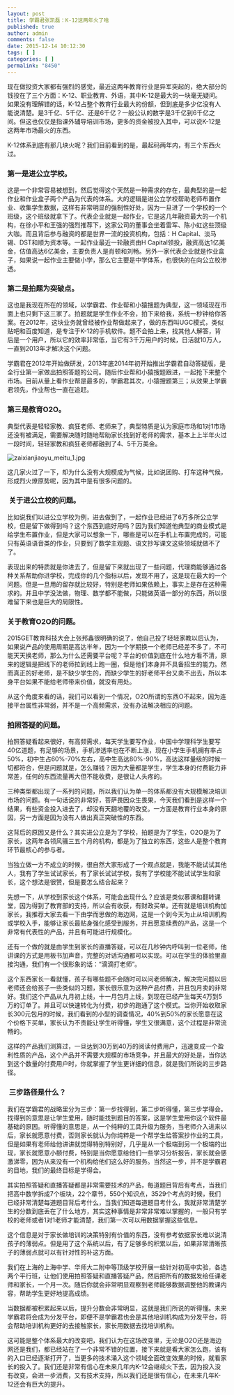 ```yaml
---
layout: post
title: 学霸君张凯磊：K-12这两年火了啥
published: true
author: admin
comments: false
date: 2015-12-14 10:12:30
tags: [ ]
categories: [ ]
permalink: "8450"
---
```

现在做投资大家都有强烈的感觉，最近这两年教育行业是异军突起的，绝大部分的钱投在了三个方面：K-12、职业教育、外语，其中K-12是最大的一块毫无疑问。如果没有理解错的话，K-12占整个教育行业最大的份额，但到底是多少亿没有人能说清楚。是3千亿、5千亿、还是6千亿？一般公认的数字是3千亿到6千亿之间。但这也仅仅是指课外辅导培训市场，更多的资金被投入其中，可以说K-12是这两年市场最火的东西。

K-12体系到底有那几块火呢？我们目前看到的是，最起码两年内，有三个东西火过。

### 第一是进公立学校。

这是一个非常容易被想到，然后觉得这个天然是一种需求的存在，最典型的是一起作业和作业盒子两个产品为代表的体系。大的逻辑是进公立学校帮助老师布置作业、收集学生数据，这样有非常明显的强制性好处，因为一旦进了一个学校的一个班级，这个班级就拿下了。代表企业就是一起作业，它是这几年融资最大的一个机构，在徐小平和王强的强烈推荐下，这家公司的董事会坐着雷军、陈小虹这些顶级大咖。而且背后参与融资的都是世界一流的投资机构，包括：H Capital、淡马锡、DST和顺为资本等。一起作业最近一轮融资由H Capital领投，融资高达1亿美金，估值高达6亿美金，主要负责人是肖顿和刘畅。另外一家代表企业就是作业盒子，如果说一起作业主要做小学，那么它主要是中学体系，也很快的在向公立校渗透。

### 第二是拍题为突破点。

这也是我现在所在的领域，以学霸君、作业帮和小猿搜题为典型，这一领域现在市面上也只剩下这三家了。拍题就是学生作业不会，拍下来给我，系统一秒钟给你答案。在2012年，这块业务就曾经被作业帮做起来了，做的东西叫UGC模式，类似贴吧和百度知道，是专注于K-12的手机软件。题不会拍上来，找其他人解答，背后是一个用户，所以它的效率非常低，当它有3千万用户的时候，日活就10万人，一直到2013年才解决这个问题。

学霸君在2012年开始做研发，2013年底2014年初开始推出学霸君自动答疑版，是全行业第一家做出拍照答题的公司。随后作业帮和小猿搜题跟进，一起抢下来整个市场。目前从量上看作业帮是最多的，学霸君其次，小猿搜题第三；从效果上学霸君领先，作业帮也一直在追赶。

### 第三是教育O2O。

典型代表是轻轻家教、疯狂老师、老师来了，典型特质是认为家庭市场和1对1市场还没有被满足，需要解决随时随地帮助家长找到好老师的需求，基本上上半年火过一段时间，轻轻家教和疯狂老师都融到了4、5千万美金。

![zaixianjiaoyu_meitu_1.jpg][1]

这几家火过了一下，却为什么没有大规模成为气候，比如说团购、打车这种气候，形成烈火燎原势呢，因为其中是有很多问题的。

###  关于进公立校的问题。

比如说我们以进公立学校为例，进去做到了，一起作业已经进了6万多所公立学校，但是留下做得到吗？这个东西到底好用吗？因为我们知道他典型的商业模式是给学生布置作业，但是大家可以想象一下，哪些是可以在手机上布置完成的，可能只有英语语音类的作业，只要到了数学主观题、语文抄写课文这些领域就做不了了。

表现出来的特质就是你进去了，但是留下来就出现了一些问题，代理商能够通过各种关系帮助你进学校，完成你的几个指标以后，发现不用了，这是现在最大的一个问题。但是一旦用的留存就比较好，特别是老师如果依赖上，事实上是存在这种需求的。并且中学没法做，物理、数学都不能做，只能做英语一部分的东西，所以很难留下来也是巨大的局限性。

### 关于教育O2O的问题。

2015GET教育科技大会上张邦鑫很明确的说了，他自己投了轻轻家教以后认为，如果说产品的使用周期是高达半年，因为一个学期换一个老师已经差不多了，不可能天天换老师，那么为什么还需要平台呢？平台的价值到底在什么地方看不清，原来的逻辑是把线下的老师拉到线上跑一圈，但是他们本身并不具备招生的能力。然而真正的好老师，是不缺少学生的，而缺少学生的好老师平台又卖不出去，所以本身平台如果不能给老师带来价值，就没有用处。

从这个角度来看的话，我们可以看到一个情况，O2O所谓的东西O不起来，因为连接平台属性非常弱，并不是一个高频需求，没有办法解决相应的问题。

### 拍照答疑的问题。

拍照答疑看起来很好，有高频需求，每天学生要写作业，中国中学理科学生要写40亿道题，有足够的场景，手机渗透率也在不断上涨，现在小学生手机拥有率占50%，初中生占60%-70%左右，高中生高达80%-90%，高达这样量级的时候一切都符合，但是问题就是，怎么赚钱？因为大量都是学生，学生本身的付费能力非常差，任何的东西流量再大但不能收费，是很让人头疼的。

三种类型都出现了一系列的问题，所以我们认为单一的体系都没有大规模解决培训市场的问题。有一句话说的非常好，菩萨畏因众生畏果，今天我们看到是这样一个结果，有些资金投入进去了，却没有天翻地覆的改变。一方面是教育行业本身的原因，另一方面是因为没有人做出真正突破性的东西。

这背后的原因又是什么？其实进公立是为了学校，拍题是为了学生，O2O是为了家长，这两年各领风骚三五个月的机构，都是为了独立的东西，这些人是整个教育环节最核心的参与者。

当独立做一方不成立的时候，很自然大家形成了一个观点就是，我能不能试试其他人，我有了学生试试家长，有了家长试试学校，我有了学校能不能试试学生和家长，这个想法是很赞，但是要怎么结合起来？

先想一下，从学校到家长这个体系，可能会出现什么？应该是类似慕课和翻转课堂，因为得到了教育部的支持，所以会有收获，有财政买单。还有就是培训机构加家长，我推荐大家去看一下由学而思做的海边网，这是一个到今天为止从培训机构或学校入手，能够让家长最贴身强化感受到服务，并且愿意续费的产品，这是一个非常有代表性的产品，并且有可能进行规模化。

还有一个做的就是由学生到家长的直播答疑，可以在几秒钟内呼叫到一位老师，他讲课的方式是用板书加声音，完整的对话沟通都可以实现。可以在学生的体验里直接沟通，我们有一个很形象的话：“滴滴打老师”。

这个东西家长一看就懂，孩子有哪些题不会随时可以问老师解决，解决完问题以后老师还会给孩子一些类似的习题，家长很乐意为这种产品付费，并且包月卖的非常好。我们这个产品从九月初上线，十一月包月上线，到现在已经产生每天4万到5万的订单了。并且可以快速转化为付费，初步的跑通了这个模式。当你开始收取家长300元包月的时候，我们看到的小型的调查情况，40%到50%的家长愿意在这个价格下买单，家长认为不贵能让学生听得懂，学生又很满意，这个过程是非常流畅的。

这样的产品我们测算过，一旦达到30万到40万的阅读付费用户，迅速变成一个盈利性质的产品，这个产品并不需要大规模的市场竞争，并且最大的好处是，当你达到这个数量的付费用户时，你就掌握了学生更详细的信息，就是我们所说的三步路径。

###  三步路径是什么？

我们在学霸君的战略里分为三步：第一步找得到，第二步听得懂，第三步学得会。找得到的意思是让学生爱用，随时能找到题目的答案，这是学生爱用你这个软件最基础的原因。听得懂的意思是，从一个纯粹的工具升级为服务，当老师介入进来以后，家长就愿意付费，否则家长就认为你纯粹是一个帮学生给答案抄作业的工具，但是如果有老师给他讲讲就觉得特别特别好，几乎是从一个极端到另一个极端的出现，家长就愿意小额付费，特别是当你愿意给他们一些学习分析报告，家长就会感激涕零，因为从来没有一个机构给他们这么好的服务。当然这一步，并不是学霸君的目地，我们的最终目标是学得会。

其实拍照答疑和直播答疑都是非常需要技术的产品，每道题目背后有考点，当我们把高中数学拆成7个板块，22个章节，550个知识点，3529个考点的时候，我们已经非常清楚每道题目背后考什么，当我们知道每道题目考什么，我就非常清楚学生的分数到底丢在了什么地方，其实这种事情是非常非常难以掌握的，一般只有学校的老师或者1对1老师才能清楚，我们第一次可以用数据掌握这些信息。

这个信息是对于家长做培训的决策特别有价值的东西，没有参考依据家长难以说清孩子的薄弱点。但是用了这个系统以后，有了足够多的积累以后，如果非常清晰孩子的薄弱点就可以有针对性的补这方面。

我们在上海的上海中学、华师大二附中等顶级学校开展一些针对初高中实验，各选两个平行班，让他们使用拍照答疑和直播答疑产品，然后把所有的数据发给任课老师和家长，一个月一次。随后你就会非常明显观察到老师能够数据调整他的教课内容，帮助学生更好地提高成绩。

当数据都被积累起来以后，提升分数会非常明显，这就是我们所说的听得懂。未来学霸君将会成为分发平台，即便不是学霸君也会是其他培训机构成为分发平台，将会帮助培训机构更好的去接触家长，家长用数据去找培训机构。

这可能是整个体系最大的改变吧，我们认为在这场改变里，无论是O2O还是海边网还是我们，都已经站在了一个非常不错的位置，接下来就是看大家怎么跑，该有的入口已经逐渐打开了，当更多的技术涌入这个领域全面改变效果的时候，就看家长的投入了。我们还是非常有信心在未来几年内K-12会继续火下去，因为投入没有改变，会进一步消费，又有技术支持，所以我们还是很有信心，在未来几年K-12还会有巨大的提升。

 [1]: http://yongz.com/yz/wp-content/uploads/2015/12/afbea8ea46008b6b97a8d80681980af5.jpg "1450049936619549.jpg"